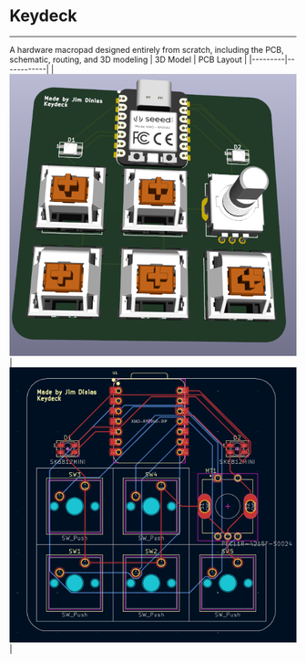 # Keydeck
---
A hardware macropad designed entirely from scratch, including the PCB, schematic, routing, and 3D modeling
| 3D Model | PCB Layout |
|---------|------------|
| ![3D](/imgs/3d.png) | ![PCB](/imgs/pcb.png) |
